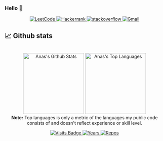 ### Hello 👋

<p align="center">
  <a href="https://leetcode.com/anasmak04" target="_blank">
      <img alt="LeetCode" src="https://img.shields.io/badge/LeetCode-FE7A16?&style=for-the-badge&logo=LeetCode&logoColor=white" />
    </a>
  
  <a href="https://www.hackerrank.com/profile/anasdev8" target="_blank">
      <img alt="Hackerrank" src="https://img.shields.io/badge/Hackerrank-NA94B.svg?&style=for-the-badge&logo=hackerrank&logoColor=white" />
    </a>
  
  <a href="https://stackoverflow.com/users/19329504/anas-mk" target="_blank">
      <img alt="stackoverflow" src="https://img.shields.io/badge/stackoverflow-E34F26?&style=for-the-badge&logo=stackoverflow&logoColor=white" />
    </a> 
 
 
    
   
    
  <a target="_top" href="mailto:anasdev8@gmail.com" target="_blank">
      <img alt="Gmail" src="https://img.shields.io/badge/gmail-f44336?&style=for-the-badge&logo=Gmail&logoColor=white" />
    </a>

     
</p>

## 📈 Github stats

<!-- Bassed on: https://github.com/anuraghazra/github-readme-stats -->
<p align="center">
  <br/>
  <a href="https://github.com/anuraghazra/github-readme-stats"><img alt="Anas's Github Stats" src="https://github-readme-stats.vercel.app/api/?username=anasmak04&show_icons=true&count_private=true&theme=react&bg_color=1F222E&title_color=7cebf5&icon_color=2d7de4&show_icons=true&border_color=7cebf5&border_radius=10" height="192px"/></a>
<a href="https://github.com/anuraghazra/github-readme-stats">
  <img alt="Anas's Top Languages" src="https://github-readme-stats.vercel.app/api/top-langs/?username=anasmak04&langs_count=8&layout=compact&theme=react&bg_color=1F222E&title_color=7cebf5&icon_color=2d7de4&show_icons=true&border_color=7cebf5&border_radius=10&hide=Shell,Hack,Moocode,boo" height="192px"/>
</a>

  <br/>
  <b>Note:</b> Top languages is only a metric of the languages my public code consists of and doesn't reflect experience or skill level.
</p>
<p align="center">
  <a href="https://badges.pufler.dev/visits/anasmak04/anasmak04">
    <img src="https://badges.pufler.dev/visits/anasmak04/anasmak04?style=flat-square&color=blue&logo=github?1" alt="Visits Badge">
  </a>
  <a href="https://badges.pufler.dev/years/anasmak04">
    <img src="https://badges.pufler.dev/years/anasmak04?style=flat-square&color=blue&logo=github?1" alt="Years">
  </a>
  <a href="https://badges.pufler.dev/repos/anasmak04">
    <img src="https://badges.pufler.dev/repos/anasmak04?style=flat-square&color=blue&logo=github?1" alt="Repos">
  </a>
</p>
